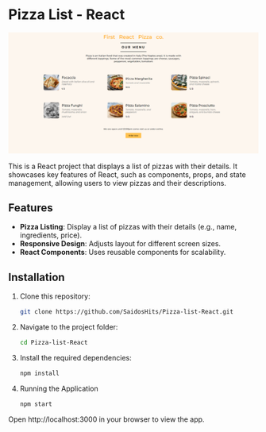 # Pizza List - React

![image description](./assests/screencapture.png)



This is a React project that displays a list of pizzas with their details. It showcases key features of React, such as components, props, and state management, allowing users to view pizzas and their descriptions.

## Features

- **Pizza Listing**: Display a list of pizzas with their details (e.g., name, ingredients, price).
- **Responsive Design**: Adjusts layout for different screen sizes.
- **React Components**: Uses reusable components for scalability.
  
## Installation

1. Clone this repository:
   ```bash
   git clone https://github.com/SaidosHits/Pizza-list-React.git
2. Navigate to the project folder:
   ```bash
   cd Pizza-list-React
3. Install the required dependencies:
   ```bash
   npm install
4. Running the Application
   ```bash
   npm start

Open http://localhost:3000 in your browser to view the app.

